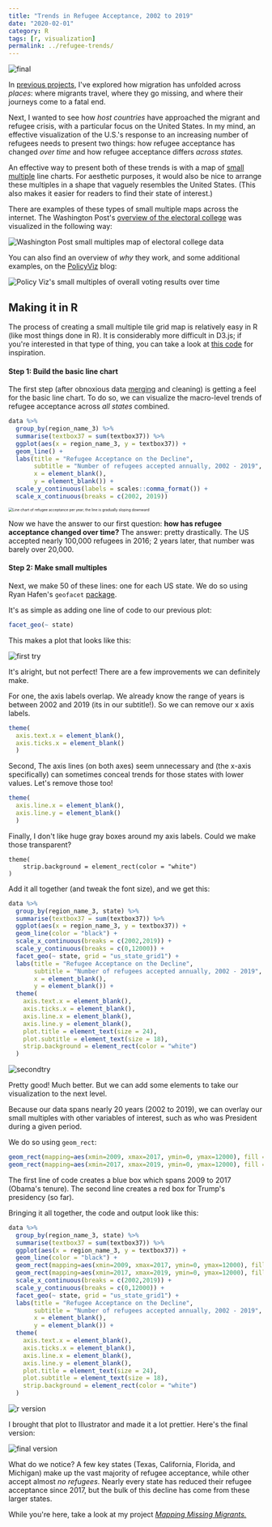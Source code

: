 ```yaml
---
title: "Trends in Refugee Acceptance, 2002 to 2019"
date: "2020-02-01"
category: R
tags: [r, visualization]
permalink: ../refugee-trends/
---
```


![final](../data/2020-02-1-refugee-trends/final.svg)

In [previous projects](https://connorrothschild.github.io/map-missing-migrants/), I've explored how migration has unfolded across *places*: where migrants travel, where they go missing, and where their journeys come to a fatal end.

Next, I wanted to see how *host countries* have approached the migrant and refugee crisis, with a particular focus on the United States. In my mind, an effective visualization of the U.S.'s response to an increasing number of refugees needs to present two things: how refugee acceptance has changed *over time* and how refugee acceptance differs *across states.* 

An effective way to present both of these trends is with a map of [small multiple](https://en.wikipedia.org/wiki/Small_multiple) line charts. For aesthetic purposes, it would also be nice to arrange these multiples in a shape that vaguely resembles the United States. (This also makes it easier for readers to find their state of interest.)

There are examples of these types of small multiple maps across the internet. The Washington Post's [overview of the electoral college](https://www.washingtonpost.com/graphics/politics/how-fair-is-the-electoral-college/) was visualized in the following way: 

![Washington Post small multiples map of electoral college data](../data/2020-02-1-refugee-trends/wapo.png)

You can also find an overview of *why* they work, and some additional examples, on the [PolicyViz](https://policyviz.com/2016/05/19/small-multiple-tile-grid-map/) blog:

![Policy Viz's small multiples of overall voting results over time](../data/2020-02-1-refugee-trends/policyviz.jpg)



## Making it in R

The process of creating a small multiple tile grid map is relatively easy in R (like most things done in R). It is considerably more difficult in D3.js; if you're interested in that type of thing, you can take a look at [this code](https://bl.ocks.org/jinniluo/a95b27b1f4ea65ae94ab6ca3fcfb5934#index.html) for inspiration. 

#### Step 1: Build the basic line chart

The first step (after obnoxious data [merging](https://raw.githubusercontent.com/connorrothschild/R/master/refugee-trends/merge.R) and cleaning) is getting a feel for the basic line chart. To do so, we can visualize the macro-level trends of refugee acceptance across *all states* combined. 

```R
data %>% 
  group_by(region_name_3) %>% 
  summarise(textbox37 = sum(textbox37)) %>% 
  ggplot(aes(x = region_name_3, y = textbox37)) +
  geom_line() +
  labs(title = "Refugee Acceptance on the Decline",
       subtitle = "Number of refugees accepted annually, 2002 - 2019",
       x = element_blank(),
       y = element_blank()) +
  scale_y_continuous(labels = scales::comma_format()) +
  scale_x_continuous(breaks = c(2002, 2019))
```

<img src="../data/2020-02-1-refugee-trends/macro.jpg" alt="Line chart of refugee acceptance per year; the line is gradually sloping downward" style="zoom:50%;" />

Now we have the answer to our first question: **how has refugee acceptance changed over time?** The answer: pretty drastically. The US accepted nearly 100,000 refugees in 2016; 2 years later, that number was barely over 20,000. 



#### Step 2: Make small multiples

Next, we make 50 of these lines: one for each US state. We do so using Ryan Hafen's `geofacet` [package](https://hafen.github.io/geofacet/rd.html). 

It's as simple as adding one line of code to our previous plot:

```R
facet_geo(~ state)
```

This makes a plot that looks like this:

![first try](../data/2020-02-1-refugee-trends/firsttry.jpg)

It's alright, but not perfect! There are a few improvements we can definitely make.

For one, the axis labels overlap. We already know the range of years is between 2002 and 2019 (its in our subtitle!). So we can remove our x axis labels.

```R
theme(
  axis.text.x = element_blank(),
  axis.ticks.x = element_blank()
  )
```

Second, The axis lines (on both axes) seem unnecessary and (the x-axis specifically) can sometimes conceal trends for those states with lower values. Let's remove those too!

```R
theme(
  axis.line.x = element_blank(),
  axis.line.y = element_blank()
  )
```

Finally, I don't like huge gray boxes around my axis labels. Could we make those transparent? 

```
theme(
    strip.background = element_rect(color = "white")
)
```

Add it all together (and tweak the font size), and we get this:

```R
data %>% 
  group_by(region_name_3, state) %>% 
  summarise(textbox37 = sum(textbox37)) %>% 
  ggplot(aes(x = region_name_3, y = textbox37)) +
  geom_line(color = "black") +
  scale_x_continuous(breaks = c(2002,2019)) +
  scale_y_continuous(breaks = c(0,12000)) +
  facet_geo(~ state, grid = "us_state_grid1") +
  labs(title = "Refugee Acceptance on the Decline",
       subtitle = "Number of refugees accepted annually, 2002 - 2019",
       x = element_blank(),
       y = element_blank()) +
  theme(
    axis.text.x = element_blank(),
    axis.ticks.x = element_blank(),
    axis.line.x = element_blank(),
    axis.line.y = element_blank(),
    plot.title = element_text(size = 24),
    plot.subtitle = element_text(size = 18),
    strip.background = element_rect(color = "white")
  )
```

![secondtry](../data/2020-02-1-refugee-trends/secondtry.jpg)

Pretty good! Much better. But we can add some elements to take our visualization to the next level. 

Because our data spans nearly 20 years (2002 to 2019), we can overlay our small multiples with other variables of interest, such as who was President during a given period.

We do so using `geom_rect`:

```R
geom_rect(mapping=aes(xmin=2009, xmax=2017, ymin=0, ymax=12000), fill = "#ADD8E6", alpha = .05) +
geom_rect(mapping=aes(xmin=2017, xmax=2019, ymin=0, ymax=12000), fill = "#FF9999", alpha = .05) +
```

The first line of code creates a blue box which spans 2009 to 2017 (Obama's tenure). The second line creates a red box for Trump's presidency (so far).

Bringing it all together, the code and output look like this:

```R 
data %>% 
  group_by(region_name_3, state) %>% 
  summarise(textbox37 = sum(textbox37)) %>% 
  ggplot(aes(x = region_name_3, y = textbox37)) +
  geom_line(color = "black") +
  geom_rect(mapping=aes(xmin=2009, xmax=2017, ymin=0, ymax=12000), fill = "#ADD8E6", alpha = .05) +
  geom_rect(mapping=aes(xmin=2017, xmax=2019, ymin=0, ymax=12000), fill = "#FF9999", alpha = .05) +
  scale_x_continuous(breaks = c(2002,2019)) +
  scale_y_continuous(breaks = c(0,12000)) +
  facet_geo(~ state, grid = "us_state_grid1") +
  labs(title = "Refugee Acceptance on the Decline",
       subtitle = "Number of refugees accepted annually, 2002 - 2019",
       x = element_blank(),
       y = element_blank()) +
  theme(
    axis.text.x = element_blank(),
    axis.ticks.x = element_blank(),
    axis.line.x = element_blank(),
    axis.line.y = element_blank(),
    plot.title = element_text(size = 24),
    plot.subtitle = element_text(size = 18),
    strip.background = element_rect(color = "white")
  )
```

![r version](../data/2020-02-1-refugee-trends/ref.png)



I brought that plot to Illustrator and made it a lot prettier. Here's the final version:



![final version](../data/2020-02-1-refugee-trends/final.svg)



What do we notice? A few key states (Texas, California, Florida, and Michigan) make up the vast majority of refugee acceptance, while other accept almost *no* *refugees*. Nearly every state has reduced their refugee acceptance since 2017, but the bulk of this decline has come from these larger states.

While you're here, take a look at my project [*Mapping Missing Migrants.*](https://connorrothschild.github.io/map-missing-migrants/)